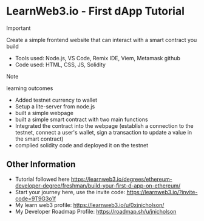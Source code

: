# LearnWeb3.io - First dApp Tutorial
> [!IMPORTANT]
> Create a simple frontend website that can interact with a smart contract you build
- Tools used: Node.js, VS Code, Remix IDE, Viem, Metamask github
- Code used: HTML, CSS, JS, Solidity

> [!NOTE]
> learning outcomes

- Added testnet currency to wallet
- Setup a lite-server from node.js
- built a simple webpage
- built a simple smart contract with two main functions
- Integrated the contract into the webpage (establish a connection to the testnet, connect a user's wallet, sign a transaction to update a value in the smart contract)
- complied solidity code and deployed it on the testnet

 ## Other Information 
- Tutorial followed here https://learnweb3.io/degrees/ethereum-developer-degree/freshman/build-your-first-d-app-on-ethereum/
- Start your journey here, use the invite code: https://learnweb3.io/?invite-code=9T9G3o1f 
- My learn web3 profile: https://learnweb3.io/u/0xjnicholson/ 
- My Developer Roadmap Profile: https://roadmap.sh/u/jnicholson
